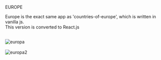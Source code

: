 EUROPE

Europe is the exact same app as 'countries-of-europe', which is written in vanilla js.<br>
This version is converted to React.js<br><br>



![europa](https://user-images.githubusercontent.com/38325801/133061681-149653d5-946c-4704-9d09-affaa5eab44b.png)<br><br>
![europa2](https://user-images.githubusercontent.com/38325801/133060545-6d4b86ac-08ad-449d-8620-fba3410a8453.png)


